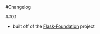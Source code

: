 #Changelog

##0.1
* built off of the [Flask-Foundation](https://github.com/JackStouffer/Flask-Foundation) project
